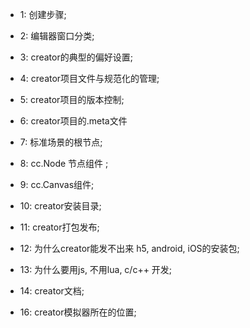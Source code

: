 * 1:  创建步骤;

* 2:  编辑器窗口分类;

* 3:  creator的典型的偏好设置;

* 4: creator项目文件与规范化的管理;

* 5: creator项目的版本控制;

* 6: creator项目的.meta文件

* 7: 标准场景的根节点;

* 8: cc.Node 节点组件 ;

* 9: cc.Canvas组件;

* 10: creator安装目录;

* 11: creator打包发布;

* 12: 为什么creator能发不出来 h5, android, iOS的安装包;

* 13: 为什么要用js, 不用lua, c/c++ 开发;

* 14: creator文档;

* 16: creator模拟器所在的位置;
